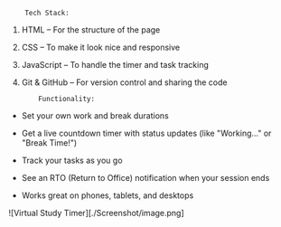         Tech Stack:

1. HTML – For the structure of the page

2. CSS – To make it look nice and responsive
 
3. JavaScript – To handle the timer and task tracking

 4. Git & GitHub – For version control and sharing the code

            Functionality:
* Set your own work and break durations

* Get a live countdown timer with status updates (like "Working..." or "Break Time!")

* Track your tasks as you go

* See an RTO (Return to Office) notification when your session ends

* Works great on phones, tablets, and desktops

![Virtual Study Timer][./Screenshot/image.png]
